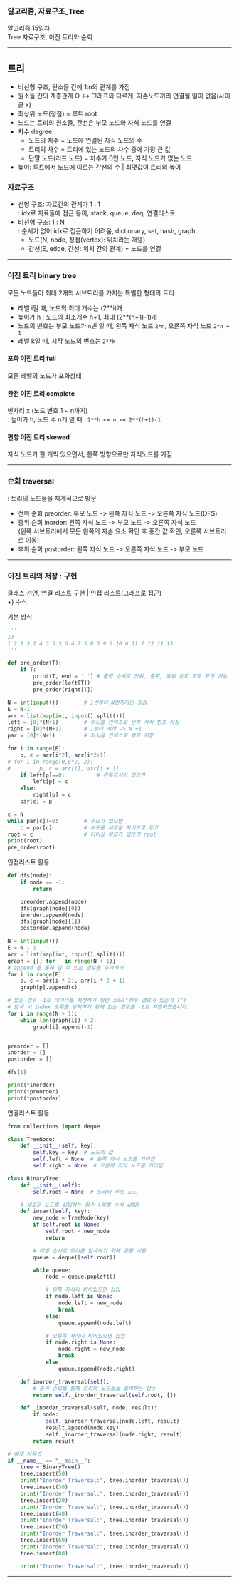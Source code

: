 ### 알고리즘, 자료구조_Tree
알고리즘 15일차  
Tree 자료구조, 이진 트리와 순회  
***
## 트리
- 비선형 구조, 원소들 간에 1:n의 관계를 가짐  
- 원소들 간의 계층관계 O <-> 그래프와 다르게, 자손노드끼리 연결될 일이 없음(사이클 x)
- 최상위 노드(정점) = 루트 root
- 노드는 트리의 원소들, 간선은 부모 노드와 자식 노드를 연결
- 차수 degree
  - 노드의 차수 = 노드에 연결된 자식 노드의 수
  - 트리의 차수 = 트리에 있는 노드의 차수 중에 가장 큰 값
  - 단말 노드(리프 노드) = 차수가 0인 노드, 자식 노드가 없는 노드
- 높이: 루트에서 노드에 이르는 간선의 수 | 최댓값이 트리의 높이

### 자료구조
- 선형 구조: 자료간의 관계가 1 : 1  
: idx로 자료들에 접근 용이, stack, queue, deq, 연결리스트
- 비선형 구조: 1 : N  
: 순서가 없어 idx로 접근하기 어려움, dictionary, set, hash, graph  
  - 노드(N, node, 정점(vertex): 위치라는 개념)
  - 간선(E, edge, 간선: 위치 간의 관계) = 노드를 연결 
---
### 이진 트리 binary tree
모든 노드들이 최대 2개의 서브트리를 가지는 특별한 형태의 트리
- 레벨 i일 때, 노드의 최대 개수는 (2**i)개
- 높이가 h : 노드의 최소개수 h+1, 최대 (2**(h+1)-1)개
- 노드의 번호는 부모 노드가 `n`번 일 때, 왼쪽 자식 노드 `2*n`, 오른쪽 자식 노드 `2*n + 1`
- 레벨 k일 때, 시작 노드의 번호는 `2**k`

#### 포화 이진 트리 full
모든 레벨의 노드가 포화상태
#### 완전 이진 트리 complete
빈자리 x (노드 번호 1 ~ n까지)  
: 높이가 h, 노드 수 n개 일 때 : `2**h <= n <= 2**(h+1)-1`
#### 편향 이진 트리 skewed
자식 노드가 한 개씩 있으면서, 한쪽 방향으로만 자식노드를 가짐

---
### 순회 traversal
: 트리의 노드들을 체계적으로 방문  

- 전위 순회 preorder: 부모 노드 -> 왼쪽 자식 노드 -> 오른쪽 자식 노드(DFS)  
- 중위 순회 inorder: 왼쪽 자식 노드 -> 부모 노드 -> 오른쪽 자식 노드  
  (왼쪽 서브트리에서 모든 왼쪽의 자손 요소 확인 후 중간 값 확인, 오른쪽 서브트리로 이동)  
- 후위 순회 postorder: 왼쪽 자식 노드 -> 오른쪽 자식 노드 -> 부모 노드  

---
### 이진 트리의 저장 : 구현
클래스 선언, 연결 리스트 구현 | 인접 리스트(그래프로 접근)  
+) 수식

기본 방식
```python
'''
13
1 2 1 3 2 4 3 5 3 6 4 7 5 8 5 9 6 10 6 11 7 12 11 13
'''

def pre_order(T):
    if T:
        print(T, end = ' ') # 출력 순서로 전위, 중위, 후위 순회 모두 표현 가능
        pre_order(left[T])
        pre_order(right[T])

N = int(input())        # 1번부터 N번까지인 정점
E = N-1
arr = list(map(int, input().split()))
left = [0]*(N+1)        # 부모를 인덱스로 왼쪽 자식 번호 저장
right = [0]*(N+1)       # 1부터 시작 -> N +1 
par = [0]*(N+1)         # 자식을 인덱스로 부모 저장

for i in range(E):
    p, c = arr[i*2], arr[i*2+1]
# for i in range(0,E*2, 2):
#         p, c = arr[i], arr[i + 1]
    if left[p]==0:          # 왼쪽자식이 없으면
        left[p] = c
    else:
        right[p] = c
    par[c] = p

c = N
while par[c]!=0:        # 부모가 있으면
    c = par[c]          # 부모를 새로운 자식으로 두고
root = c                # 더이상 부모가 없으면 root
print(root)
pre_order(root)
```

인접리스트 활용
```python
def dfs(node):
    if node == -1:
        return

    preorder.append(node)
    dfs(graph[node][0])
    inorder.append(node)
    dfs(graph[node][1])
    postorder.append(node)

N = int(input())
E = N - 1
arr = list(map(int, input().split()))
graph = [[] for _ in range(N + 1)]
# append 를 통해 갈 수 있는 경로를 추가하기
for i in range(E):
    p, c = arr[i * 2], arr[i * 2 + 1]
    graph[p].append(c)

# 없는 경우 -1로 데이터를 저장하기 위한 코드("좌우 경로가 있는가 ?")
# 탐색 시 index 오류를 방지하기 위해 없는 경로를 -1로 저장하였습니다.
for i in range(N + 1):
    while len(graph[i]) < 2:
        graph[i].append(-1)


preorder = []
inorder = []
postorder = []

dfs(1)

print(*inorder)
print(*preorder)
print(*postorder)
```

연결리스트 활용
```python
from collections import deque

class TreeNode:
    def __init__(self, key):
        self.key = key  # 노드의 값
        self.left = None  # 왼쪽 자식 노드를 가리킴
        self.right = None  # 오른쪽 자식 노드를 가리킴

class BinaryTree:
    def __init__(self):
        self.root = None  # 트리의 루트 노드

    # 새로운 노드를 삽입하는 함수 (레벨 순서 삽입)
    def insert(self, key):
        new_node = TreeNode(key)
        if self.root is None:
            self.root = new_node
            return

        # 레벨 순서로 트리를 탐색하기 위해 큐를 사용
        queue = deque([self.root])

        while queue:
            node = queue.popleft()

            # 왼쪽 자식이 비어있으면 삽입
            if node.left is None:
                node.left = new_node
                break
            else:
                queue.append(node.left)

            # 오른쪽 자식이 비어있으면 삽입
            if node.right is None:
                node.right = new_node
                break
            else:
                queue.append(node.right)

    def inorder_traversal(self):
        # 중위 순회를 통해 트리의 노드들을 출력하는 함수
        return self._inorder_traversal(self.root, [])

    def _inorder_traversal(self, node, result):
        if node:
            self._inorder_traversal(node.left, result)
            result.append(node.key)
            self._inorder_traversal(node.right, result)
        return result

# 예제 사용법
if __name__ == "__main__":
    tree = BinaryTree()
    tree.insert(50)
    print("Inorder Traversal:", tree.inorder_traversal())
    tree.insert(30)
    print("Inorder Traversal:", tree.inorder_traversal())
    tree.insert(20)
    print("Inorder Traversal:", tree.inorder_traversal())
    tree.insert(40)
    print("Inorder Traversal:", tree.inorder_traversal())
    tree.insert(70)
    print("Inorder Traversal:", tree.inorder_traversal())
    tree.insert(60)
    print("Inorder Traversal:", tree.inorder_traversal())
    tree.insert(80)

    print("Inorder Traversal:", tree.inorder_traversal())
```
***